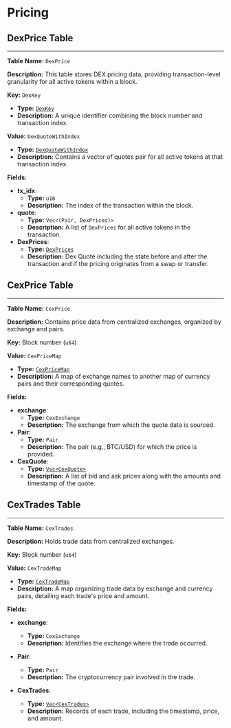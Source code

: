 # Pricing

## DexPrice Table

---

**Table Name:** `DexPrice`

**Description:** This table stores DEX pricing data, providing transaction-level granularity for all active tokens within a block.

**Key:** `DexKey`

- **Type:** [`DexKey`](https://github.com/SorellaLabs/brontes/blob/e9935b20922ffcef21471de888dc9d695bc2bd03/crates/brontes-types/src/db/dex.rs#L319)
- **Description:** A unique identifier combining the block number and transaction index.

**Value:** `DexQuoteWithIndex`

- **Type:** [`DexQuoteWithIndex`](https://github.com/SorellaLabs/brontes/blob/e9935b20922ffcef21471de888dc9d695bc2bd03/crates/brontes-types/src/db/dex.rs#L306)
- **Description:** Contains a vector of quotes pair for all active tokens at that transaction index.

**Fields:**

- **tx_idx**:
  - **Type:** `u16`
  - **Description:** The index of the transaction within the block.
- **quote**:
  - **Type:** `Vec<(Pair, DexPrices)>`
  - **Description:** A list of `DexPrices` for all active tokens in the transaction.
- **DexPrices**:
  - **Type:** [`DexPrices`](https://github.com/SorellaLabs/brontes/blob/e9935b20922ffcef21471de888dc9d695bc2bd03/crates/brontes-types/src/db/dex.rs#L46)
  - **Description:** Dex Quote including the state before and after the transaction and if the pricing originates from a swap or transfer.

## CexPrice Table

---

**Table Name:** `CexPrice`

**Description:** Contains price data from centralized exchanges, organized by exchange and pairs.

**Key:** Block number (`u64`)

**Value:** `CexPriceMap`

- **Type:** [`CexPriceMap`](https://github.com/SorellaLabs/brontes/blob/e9935b20922ffcef21471de888dc9d695bc2bd03/crates/brontes-types/src/db/cex/quotes/cex_quotes.rs#L73)
- **Description:** A map of exchange names to another map of currency pairs and their corresponding quotes.

**Fields:**

- **exchange**:
  - **Type:** `CexExchange`
  - **Description:** The exchange from which the quote data is sourced.
- **Pair**:
  - **Type:** `Pair`
  - **Description:** The pair (e.g., BTC/USD) for which the price is provided.
- **CexQuote**:
  - **Type:** [`Vec<CexQuote>`](https://github.com/SorellaLabs/brontes/blob/e9935b20922ffcef21471de888dc9d695bc2bd03/crates/brontes-types/src/db/cex/quotes/cex_quotes.rs#L539)
  - **Description:** A list of bid and ask prices along with the amounts and timestamp of the quote.

## CexTrades Table

---

**Table Name:** `CexTrades`

**Description:** Holds trade data from centralized exchanges.

**Key:** Block number (`u64`)

**Value:** `CexTradeMap`

- **Type:** [`CexTradeMap`](https://github.com/SorellaLabs/brontes/blob/e9935b20922ffcef21471de888dc9d695bc2bd03/crates/brontes-types/src/db/cex/trades/cex_trades.rs#L19)
- **Description:** A map organizing trade data by exchange and currency pairs, detailing each trade's price and amount.

**Fields:**

- **exchange**:
  - **Type:** `CexExchange`
  - **Description:** Identifies the exchange where the trade occurred.
- **Pair**:
  - **Type:** `Pair`
  - **Description:** The cryptocurrency pair involved in the trade.
- **CexTrades**:

  - **Type:** [`Vec<CexTrades>`](https://github.com/SorellaLabs/brontes/blob/e9935b20922ffcef21471de888dc9d695bc2bd03/crates/brontes-types/src/db/cex/trades/cex_trades.rs#L19)
  - **Description:** Records of each trade, including the timestamp, price, and amount.
